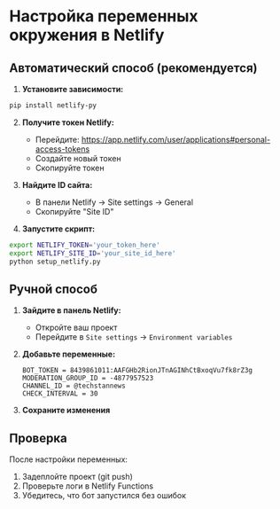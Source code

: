 # Настройка переменных окружения в Netlify

## Автоматический способ (рекомендуется)

1. **Установите зависимости:**
```bash
pip install netlify-py
```

2. **Получите токен Netlify:**
   - Перейдите: https://app.netlify.com/user/applications#personal-access-tokens
   - Создайте новый токен
   - Скопируйте токен

3. **Найдите ID сайта:**
   - В панели Netlify → Site settings → General
   - Скопируйте "Site ID"

4. **Запустите скрипт:**
```bash
export NETLIFY_TOKEN='your_token_here'
export NETLIFY_SITE_ID='your_site_id_here'
python setup_netlify.py
```

## Ручной способ

1. **Зайдите в панель Netlify:**
   - Откройте ваш проект
   - Перейдите в `Site settings` → `Environment variables`

2. **Добавьте переменные:**
   ```
   BOT_TOKEN = 8439861011:AAFGHb2RionJTnAGINhCtBxoqVu7fk8rZ3g
   MODERATION_GROUP_ID = -4877957523
   CHANNEL_ID = @techstannews
   CHECK_INTERVAL = 30
   ```

3. **Сохраните изменения**

## Проверка

После настройки переменных:
1. Задеплойте проект (git push)
2. Проверьте логи в Netlify Functions
3. Убедитесь, что бот запустился без ошибок
